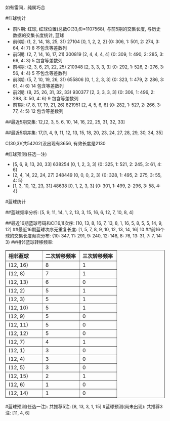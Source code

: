 <!-- 
.. title: 双色球2011026期(2011-03-08)数据分析报告
.. slug: slott-2011026-2011-03-08-report
.. date: 2011-03-09 08:00:00 UTC+08:00
.. tags: Lottery
.. link: 
.. description: 
.. type: text
-->

如有雷同，纯属巧合

<!-- TEASER_END-->

#红球统计

- 前N期: 红球, 红球位置(总数C(33,6)=1107568), 与前5期的交集长度, 与历史数据的交集长度统计, 蓝球
- 前6期: (1, 2, 14, 18, 25, 31) 27104 [0, 1, 2, 2, 2] {0: 306, 1: 501, 2: 274, 3: 64, 4: 7} 8 不包含等差数列
- 前5期: (2, 7, 14, 16, 17, 21) 300819 [2, 4, 4, 4, 4] {0: 309, 1: 490, 2: 285, 3: 66, 4: 3} 5 包含等差数列
- 前4期: (2, 3, 6, 21, 22, 25) 210948 [2, 3, 3, 3, 3] {0: 292, 1: 526, 2: 276, 3: 56, 4: 4} 5 不包含等差数列
- 前3期: (5, 7, 10, 19, 26, 31) 655806 [0, 1, 2, 3, 3] {0: 323, 1: 479, 2: 286, 3: 61, 4: 6} 14 包含等差数列
- 前2期: (8, 25, 26, 31, 32, 33) 930377 [2, 3, 3, 3, 3] {0: 306, 1: 496, 2: 298, 3: 50, 4: 6} 9 包含等差数列
- 前1期: (7, 8, 17, 19, 21, 26) 821951 [2, 4, 5, 6, 6] {0: 282, 1: 527, 2: 266, 3: 77, 4: 5} 12 包含等差数列

##最近5期交集:
12,[2, 3, 5, 6, 10, 14, 16, 22, 25, 31, 32, 33]

##最近5期并集:
17,[1, 4, 9, 11, 12, 13, 15, 18, 20, 23, 24, 27, 28, 29, 30, 34, 35]

C(30,3)(共54202)没出现有3656, 
有效长度是2130

#红球预测(任选一注)

- [5, 6, 9, 13, 20, 33] 638254 [0, 1, 2, 3, 3] {0: 325, 1: 521, 2: 245, 3: 61, 4: 6}
- [2, 4, 14, 22, 24, 27] 248449 [0, 0, 0, 2, 3] {0: 328, 1: 495, 2: 275, 3: 55, 4: 5}
- [1, 3, 10, 12, 23, 31] 48638 [0, 1, 2, 3, 3] {0: 301, 1: 499, 2: 296, 3: 58, 4: 4}

#蓝球统计

##蓝球频率分析:
[5, 9, 11, 14, 1, 2, 13, 3, 15, 16, 6, 12, 7, 10, 8, 4]

##最近16期蓝球号码和C(16,1)次序:
[10, 13, 8, 16, 7, 13, 8, 1, 16, 5, 8, 5, 5, 14, 9, 12]
##最近16期蓝球次序无重复长度:
[1, 5, 7, 8, 9, 10, 12, 13, 14, 16] 10
##前16个球的交集长度频次分布:
{10: 347, 11: 291, 9: 240, 12: 148, 8: 76, 13: 31, 7: 7, 14: 3}
##相邻蓝球转移频率:
<table border="1" class="table table-striped dataframe">
  <thead>
    <tr style="text-align: left;">
      <th style="min-width: 100px;">相邻蓝球</th>
      <th style="min-width: 100px;">二次转移频率</th>
      <th style="min-width: 100px;">三次转移频率</th>
    </tr>
  </thead>
  <tbody>
    <tr>
      <td> (12, 16)</td>
      <td> 8</td>
      <td> 1</td>
    </tr>
    <tr>
      <td>  (12, 8)</td>
      <td> 7</td>
      <td> 1</td>
    </tr>
    <tr>
      <td> (12, 13)</td>
      <td> 6</td>
      <td> 0</td>
    </tr>
    <tr>
      <td>  (12, 2)</td>
      <td> 5</td>
      <td> 1</td>
    </tr>
    <tr>
      <td>  (12, 3)</td>
      <td> 5</td>
      <td> 1</td>
    </tr>
    <tr>
      <td> (12, 10)</td>
      <td> 5</td>
      <td> 1</td>
    </tr>
    <tr>
      <td>  (12, 9)</td>
      <td> 5</td>
      <td> 0</td>
    </tr>
    <tr>
      <td> (12, 11)</td>
      <td> 5</td>
      <td> 0</td>
    </tr>
    <tr>
      <td> (12, 12)</td>
      <td> 5</td>
      <td> 0</td>
    </tr>
    <tr>
      <td>  (12, 7)</td>
      <td> 4</td>
      <td> 1</td>
    </tr>
    <tr>
      <td>  (12, 1)</td>
      <td> 3</td>
      <td> 0</td>
    </tr>
    <tr>
      <td>  (12, 4)</td>
      <td> 3</td>
      <td> 0</td>
    </tr>
    <tr>
      <td>  (12, 5)</td>
      <td> 3</td>
      <td> 0</td>
    </tr>
    <tr>
      <td> (12, 15)</td>
      <td> 2</td>
      <td> 1</td>
    </tr>
    <tr>
      <td>  (12, 6)</td>
      <td> 1</td>
      <td> 0</td>
    </tr>
    <tr>
      <td> (12, 14)</td>
      <td> 1</td>
      <td> 0</td>
    </tr>
  </tbody>
</table>
#蓝球预测(任选一注):
共推荐5注: [8, 13, 3, 1, 15]
#蓝球预测(尚未出现):
共推荐3注: [11, 4, 6]

